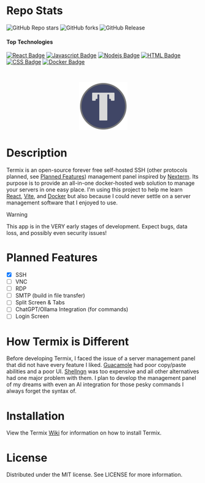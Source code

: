 # Repo Stats
![GitHub Repo stars](https://img.shields.io/github/stars/LukeGus/Termix?style=flat&label=Stars)
![GitHub forks](https://img.shields.io/github/forks/LukeGus/Termix?style=flat&label=Forks)
![GitHub Release](https://img.shields.io/github/v/release/LukeGus/Termix?style=flat&label=Release)
#### Top Technologies
[![React Badge](https://img.shields.io/badge/-React-61DBFB?style=flat-square&labelColor=black&logo=react&logoColor=61DBFB)](#)
[![Javascript Badge](https://img.shields.io/badge/-Javascript-F0DB4F?style=flat-square&labelColor=black&logo=javascript&logoColor=F0DB4F)](#)
[![Nodejs Badge](https://img.shields.io/badge/-Nodejs-3C873A?style=flat-square&labelColor=black&logo=node.js&logoColor=3C873A)](#)
[![HTML Badge](https://img.shields.io/badge/-HTML-E34F26?style=flat-square&labelColor=black&logo=html5&logoColor=E34F26)](#)
[![CSS Badge](https://img.shields.io/badge/-CSS-1572B6?style=flat-square&labelColor=black&logo=css3&logoColor=1572B6)](#)
[![Docker Badge](https://img.shields.io/badge/-Docker-2496ED?style=flat-square&labelColor=black&logo=docker&logoColor=2496ED)](#)

<br />
<p align="center">
  <a href="https://github.com/LukeGus/Termix">
    <img alt="Termimx Banner" src="./TermixLogo.png" style="width: 125px; height: auto;">  </a>
</p>

# Description
Termix is an open-source forever free self-hosted SSH (other protocols planned, see [Planned Features](#planned-features)) management panel inspired by [Nexterm](https://github.com/gnmyt/Nexterm). Its purpose is to provide an all-in-one docker-hosted web solution to manage your servers in one easy place. I'm using this project to help me learn [React](https://github.com/facebook/react), [Vite](https://github.com/vitejs/vite-plugin-react), and [Docker](https://www.docker.com) but also because I could never settle on a server management software that I enjoyed to use.

> [!WARNING]  
> This app is in the VERY early stages of development. Expect bugs, data loss, and possibly even security issues!

# Planned Features
- [x] SSH
- [ ] VNC
- [ ] RDP
- [ ] SMTP (build in file transfer)
- [ ] Split Screen & Tabs
- [ ] ChatGPT/Ollama Integration (for commands)
- [ ] Login Screen

# How Termix is Different
Before developing Termix, I faced the issue of a server management panel that did not have every feature I liked. [Guacamole](https://guacamole.apache.org/) had poor copy/paste abilities and a poor UI. [Shellngn](https://shellngn.com/) was too expensive and all other alternatives had one major problem with them. I plan to develop the management panel of my dreams with even an AI integration for those pesky commands I always forget the syntax of.

# Installation
View the Termix [Wiki](https://github.com/LukeGus/Termix/wiki) for information on how to install Termix.

# License
Distributed under the MIT license. See LICENSE for more information.
